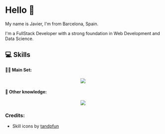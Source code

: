 <h1 align="left">Hello 👋</h1>
<p>My name is Javier, I'm from Barcelona, ​​Spain.</p>
<p>I'm a FullStack Developer with a strong foundation in Web Development and Data Science.</p>

<h2>💻 Skills</h2>
<h4>👨‍💻 Main Set:</h4>
<p align="center">
  <img src="https://skillicons.dev/icons?i=nodejs,ts,express,jest,java,py,flask,pytorch,postgres,mongodb,redis,git,docker,sequelize&perline=7" />
</p>
<h4>🧰 Other knowledge:</h4>
<p align="center">
  <img src="https://skillicons.dev/icons?i=html,css,js,r,cpp,haskell,latex,astro,tailwind,mysql,sqlite,nginx,linux,bash,deno,electron,npm,pnpm,androidstudio,postman,vim,vite,githubactions,jenkins,kubernetes,anaconda,opencv,arduino,bootstrap,fastapi,nextjs,prisma,rabbitmq,react,regex,sketchup,threejs,wasm&perline=10" />
</p>

<h3>Credits:</h3>
<ul>
  <li>Skill icons by <a href="https://github.com/tandpfun/skill-icons">tandpfun</a></li>
</ul>
